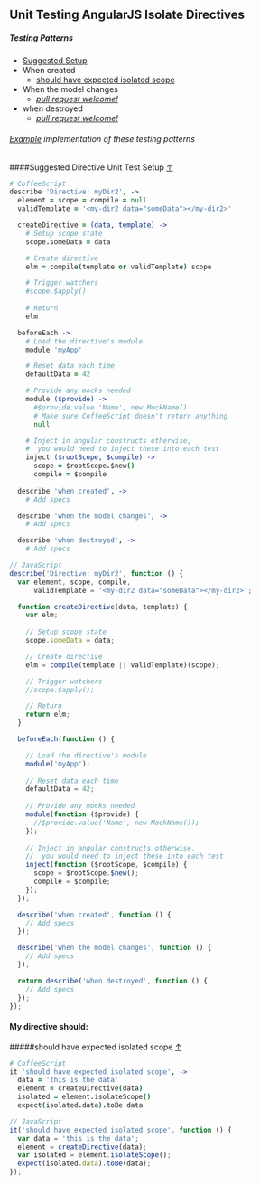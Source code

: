 ## Unit Testing AngularJS Isolate Directives

##### Testing Patterns

* [Suggested Setup](#suggested-directive-unit-test-setup-)
* When created
  * [should have expected isolated scope](#should-have-expected-isolated-scope-)
* When the model changes
  * *[pull request welcome!](../#contributing-test-patterns)*
* when destroyed
  * *[pull request welcome!](../#contributing-test-patterns)*

###### [Example](../example) implementation of these testing patterns

####Suggested Directive Unit Test Setup [&#8593;](#testing-patterns)
```CoffeeScript
# CoffeeScript
describe 'Directive: myDir2', ->
  element = scope = compile = null
  validTemplate = '<my-dir2 data="someData"></my-dir2>'

  createDirective = (data, template) ->
    # Setup scope state
    scope.someData = data

    # Create directive
    elm = compile(template or validTemplate) scope

    # Trigger watchers
    #scope.$apply()
    
    # Return
    elm

  beforeEach ->
    # Load the directive's module
    module 'myApp'

    # Reset data each time
    defaultData = 42

    # Provide any mocks needed
    module ($provide) ->
      #$provide.value 'Name', new MockName()
      # Make sure CoffeeScript doesn't return anything
      null

    # Inject in angular constructs otherwise,
    #  you would need to inject these into each test
    inject ($rootScope, $compile) ->
      scope = $rootScope.$new()
      compile = $compile
    
  describe 'when created', ->
    # Add specs

  describe 'when the model changes', ->
    # Add specs

  describe 'when destroyed', ->
    # Add specs
```

```JavaScript
// JavaScript
describe('Directive: myDir2', function () {
  var element, scope, compile,
      validTemplate = '<my-dir2 data="someData"></my-dir2>';

  function createDirective(data, template) {
    var elm;
    
    // Setup scope state
    scope.someData = data;

    // Create directive
    elm = compile(template || validTemplate)(scope);

    // Trigger watchers
    //scope.$apply();

    // Return
    return elm;
  }

  beforeEach(function () {

    // Load the directive's module
    module('myApp');
    
    // Reset data each time
    defaultData = 42;
    
    // Provide any mocks needed
    module(function ($provide) {
      //$provide.value('Name', new MockName());
    });
    
    // Inject in angular constructs otherwise,
    //  you would need to inject these into each test
    inject(function ($rootScope, $compile) {
      scope = $rootScope.$new();
      compile = $compile;
    });
  });

  describe('when created', function () {
    // Add specs
  });

  describe('when the model changes', function () {
    // Add specs
  });

  return describe('when destroyed', function () {
    // Add specs
  });
});
```

#### My directive should:


#####should have expected isolated scope [&#8593;](#testing-patterns)
```CoffeeScript
# CoffeeScript
it 'should have expected isolated scope', ->
  data = 'this is the data'
  element = createDirective(data)
  isolated = element.isolateScope()
  expect(isolated.data).toBe data
```

```JavaScript
// JavaScript
it('should have expected isolated scope', function () {
  var data = 'this is the data';
  element = createDirective(data);
  var isolated = element.isolateScope();
  expect(isolated.data).toBe(data);
});
```



